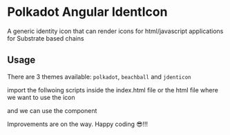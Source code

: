 # Polkadot Angular IdentIcon

A generic identity icon that can render icons  for html/javascript  applications for Substrate based chains

## Usage
There are 3 themes available: `polkadot`, `beachball` and `jdenticon`

import the follwoing scripts inside the index.html file or the html file where we want to use the icon

<script type="text/javascript" src="../dist/polkadot-web-identicon/main.js"></script>
<script type="text/javascript" src="../dist/polkadot-web-identicon/polyfills.js"></script>
<script type="text/javascript" src="../dist/polkadot-web-identicon/runtime.js"></script>
<script type="text/javascript" src="../dist/polkadot-web-identicon-vendor/vendor.js"></script>

and we can use the component

<polkadot-web-identicon address="5FHneW46xGXgs5mUiveU4sbTyGBzmstUspZC92UhjJM694ty" theme="polkadot"></polkadot-web-identicon>

Improvements are on the way.
Happy coding 😎!!!
